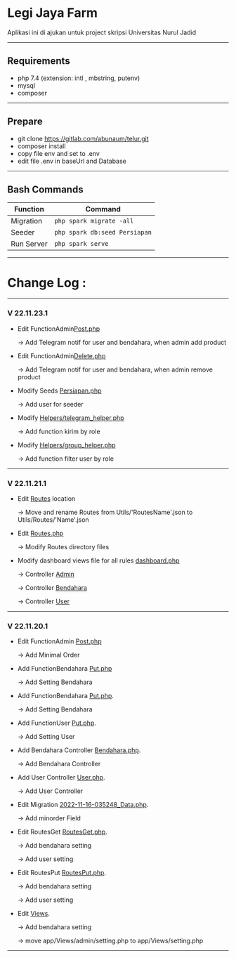 # Legi Jaya Farm

Aplikasi ini di ajukan untuk project skripsi Universitas Nurul Jadid

---

## Requirements

- php 7.4 (extension: intl , mbstring, putenv)
- mysql
- composer

---

## Prepare

- git clone https://gitlab.com/abunaum/telur.git
- composer install
- copy file env and set to .env
- edit file .env in baseUrl and Database

---

## Bash Commands

| Function   | Command                       |
| ---------- | ----------------------------- |
| Migration  | `php spark migrate -all`      |
| Seeder     | `php spark db:seed Persiapan` |
| Run Server | `php spark serve`             |

---

# Change Log :

---

### V 22.11.23.1

- Edit FunctionAdmin[Post.php](https://gitlab.com/abunaum/telur/-/blob/main/app/Controllers/FunctionAdmin/Post.php)

  -> Add Telegram notif for user and bendahara, when admin add product

- Edit FunctionAdmin[Delete.php](https://gitlab.com/abunaum/telur/-/blob/main/app/Controllers/FunctionAdmin/Delete.php)

  -> Add Telegram notif for user and bendahara, when admin remove product

- Modify Seeds [Persiapan.php](https://gitlab.com/abunaum/telur/-/blob/main/app/Database/Seeds/Persiapan.php)

  -> Add user for seeder

- Modify [Helpers/telegram_helper.php](https://gitlab.com/abunaum/telur/-/blob/main/app/Helpers/telegram_helper.php)

  -> Add function kirim by role

- Modify [Helpers/group_helper.php](https://gitlab.com/abunaum/telur/-/blob/main/app/Helpers/group_helper.php)

  -> Add function filter user by role

---

### V 22.11.21.1

- Edit [Routes](https://gitlab.com/abunaum/telur/-/blob/main/app/Utils/Routes) location

  -> Move and rename Routes from Utils/'RoutesName'.json to Utils/Routes/'Name'.json

- Edit [Routes.php](https://gitlab.com/abunaum/telur/-/blob/main/app/Config/Roures.php)

  -> Modify Routes directory files

- Modify dashboard views file for all rules [dashboard.php](https://gitlab.com/abunaum/telur/-/blob/main/app/Views/dashboard.php)

  -> Controller [Admin](https://gitlab.com/abunaum/telur/-/blob/main/app/Controllers/Admin.php)

  -> Controller [Bendahara](https://gitlab.com/abunaum/telur/-/blob/main/app/Controllers/Bendahara.php)

  -> Controller [User](https://gitlab.com/abunaum/telur/-/blob/main/app/Controllers/Admin.php)

---

### V 22.11.20.1

- Edit FunctionAdmin [Post.php](https://gitlab.com/abunaum/telur/-/blob/main/app/Controllers/FunctionAdmin/Post.php)

  -> Add Minimal Order

- Add FunctionBendahara [Put.php](https://gitlab.com/abunaum/telur/-/blob/main/app/Controllers/FunctionBendahara/Put.php)

  -> Add Setting Bendahara

- Add FunctionBendahara [Put.php](https://gitlab.com/abunaum/telur/-/blob/main/app/Controllers/FunctionBendahara/Put.php).

  -> Add Setting Bendahara

- Add FunctionUser [Put.php](https://gitlab.com/abunaum/telur/-/blob/main/app/Controllers/FunctionUser/Put.php).

  -> Add Setting User

- Add Bendahara Controller [Bendahara.php](https://gitlab.com/abunaum/telur/-/blob/main/app/Controllers/Bendahara.php).

  -> Add Bendahara Controller

- Add User Controller [User.php](https://gitlab.com/abunaum/telur/-/blob/main/app/Controllers/User.php).

  -> Add User Controller

- Edit Migration [2022-11-16-035248_Data.php](https://gitlab.com/abunaum/telur/-/blob/main/app/Database/Migrations/2022-11-16-035248_Data.php).

  -> Add minorder Field

- Edit RoutesGet [RoutesGet.php](https://gitlab.com/abunaum/telur/-/blob/main/app/Utils/RoutesGet.json).

  -> Add bendahara setting

  -> Add user setting

- Edit RoutesPut [RoutesPut.php](https://gitlab.com/abunaum/telur/-/blob/main/app/Utils/RoutesPut.json).

  -> Add bendahara setting

  -> Add user setting

- Edit [Views](https://gitlab.com/abunaum/telur/-/blob/main/app/Views).

  -> Add bendahara setting

  -> move app/Views/admin/setting.php to app/Views/setting.php

---
